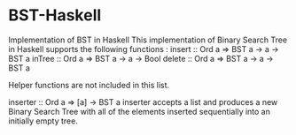 # BST-Haskell
Implementation of BST in Haskell
This implementation of Binary Search Tree in Haskell supports the following functions :
insert :: Ord a => BST a -> a -> BST a
inTree :: Ord a => BST a -> a -> Bool
delete :: Ord a => BST a -> a -> BST a

Helper functions are not included in this list.

inserter :: Ord a => [a] -> BST a
inserter accepts a list and produces a new Binary Search Tree with all of the elements inserted sequentially into an initially empty tree.
